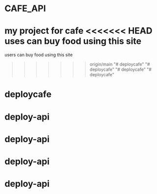 # CAFE_API
my project for cafe
<<<<<<< HEAD
uses can buy food using this site
=======
users can buy food using this site
>>>>>>> origin/main
"# deploycafe" 
"# deploycafe" 
"# deploycafe" 
"# deploycafe" 
# deploycafe
# deploy-api
# deploy-api
# deploy-api
# deploy-api
